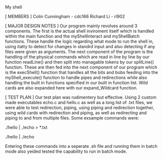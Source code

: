 My shell

[ MEMBERS ]
Colin Cunningham - cdc166
Richard Li - rl902

[ MAJOR DESIGN NOTES ]
Our program mainly revolves around 3 components. The first is the actual shell inviroment itself which is handled within the main function and the myShellInteract and myShellBatch functions. These handle the logic regarding what mode to run the shell in, using itatty to detect for changes in standrd input and also detecting if any files were given as arguments. The next component of the program is the handling of the physical commands which are read in line by line by our function readLine() and then split into managable tokens by our splitLine() function. These are then fed into the next component of our program which is the execShell() function that handles all the bits and bobs feeding into the myShell_execute() function to handle pipes and redirections while also handling the built in functions specified in our built in function list. Wild cards are also expanded here with our expand_Wildcard function. 

[ TEST PLAN ]
Our test plan was rudimentery but effective. Using 2 custom made executables echo.c and hello.c as well as a long list of .txt files, we were able to test redirection, piping, using piping and redirection together, using wild cards with redirection and piping, as well as redirecting and piping to and from multiple files. Some exsample commands were:

./hello | ./echo > *.txt

./hello | ./echo

Entering these commands into a seperate .sh file and running them in batch mode also yeided tested the capability to run in batch mode. 
